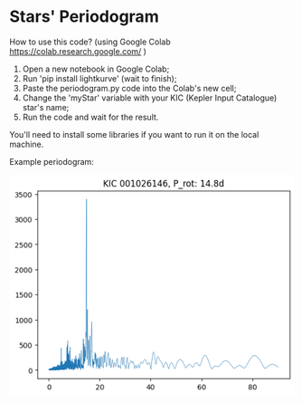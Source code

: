 # Stars' Periodogram

How to use this code? (using Google Colab https://colab.research.google.com/ )
1. Open a new notebook in Google Colab;
2. Run 'pip install lightkurve' (wait to finish);
3. Paste the periodogram.py code into the Colab's new cell;
4. Change the 'myStar' variable with your KIC (Kepler Input Catalogue) star's name;
5. Run the code and wait for the result.

You'll need to install some libraries if you want to run it on the local machine.

Example periodogram:

![alt text](https://github.com/NODARman/Stars_Periodogram/blob/054c947f8844e55035a3c6b9f5b79901b38f364d/Example%20periodogram.png)
